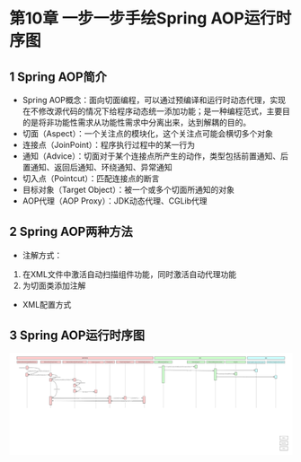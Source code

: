 # 第10章 一步一步手绘Spring AOP运行时序图

## 1 Spring AOP简介

- Spring AOP概念：面向切面编程，可以通过预编译和运行时动态代理，实现在不修改源代码的情况下给程序动态统一添加功能；是一种编程范式，主要目的是将非功能性需求从功能性需求中分离出来，达到解耦的目的。
- 切面（Aspect）：一个关注点的模块化，这个关注点可能会横切多个对象
- 连接点（JoinPoint）：程序执行过程中的某一行为
- 通知（Advice）：切面对于某个连接点所产生的动作，类型包括前置通知、后置通知、返回后通知、环绕通知、异常通知
- 切入点（Pointcut）：匹配连接点的断言
- 目标对象（Target Object）：被一个或多个切面所通知的对象
- AOP代理（AOP Proxy）：JDK动态代理、CGLib代理

## 2 Spring AOP两种方法

- 注解方式：
1. 在XML文件中激活自动扫描组件功能，同时激活自动代理功能
2. 为切面类添加注解
- XML配置方式

## 3 Spring AOP运行时序图
![Spring AOP运行时序图](../images/Spring-AOP-Sequence-Diagram.jpg)